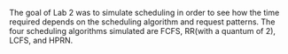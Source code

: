 The goal of Lab 2 was to simulate scheduling in order to see how the time required depends on the scheduling algorithm and request patterns.  The four scheduling algorithms simulated are FCFS, RR(with a quantum of 2), LCFS, and HPRN. 
